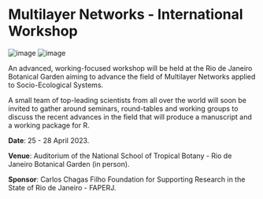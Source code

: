 # Multilayer Networks - International Workshop

![image](https://cloud.jbrj.gov.br/s/y4TT8Z27r3CAKBK/preview) ![image](https://cloud.jbrj.gov.br/s/X72XceFtLtjWazd/preview)



An advanced, working-focused workshop will be held at the Rio de Janeiro Botanical Garden aiming to advance the field of Multilayer Networks applied to Socio-Ecological Systems.

A small team of top-leading scientists from all over the world will soon be invited to gather around seminars, round-tables and working groups to discuss the recent advances in the field that will produce a manuscript and a working package for R.

__Date__: 25 - 28 April 2023.

__Venue__: Auditorium of the National School of Tropical Botany - Rio de Janeiro Botanical Garden (in person).

__Sponsor__: Carlos Chagas Filho Foundation for Supporting Research in the State of Rio de Janeiro - FAPERJ.

